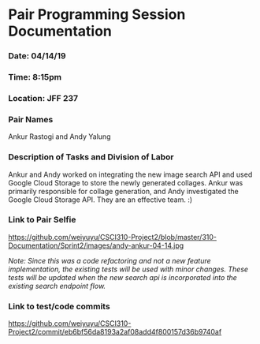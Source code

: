 # Pair Programming Session Documentation

### Date: 04/14/19
### Time: 8:15pm
### Location: JFF 237

### Pair Names
Ankur Rastogi and Andy Yalung

### Description of Tasks and Division of Labor
Ankur and Andy worked on integrating the new image search API and used Google Cloud Storage to store the newly generated collages. Ankur was primarily responsible for collage generation, and Andy investigated the Google Cloud Storage API. They are an effective team. :)


### Link to Pair Selfie

https://github.com/weiyuyu/CSCI310-Project2/blob/master/310-Documentation/Sprint2/images/andy-ankur-04-14.jpg

_Note: Since this was a code refactoring and not a new feature implementation, the existing tests will be used with minor changes. These tests will be updated when the new search api is incorporated into the existing search endpoint flow._

### Link to test/code commits
https://github.com/weiyuyu/CSCI310-Project2/commit/eb6bf56da8193a2af08add4f800157d36b9740af
